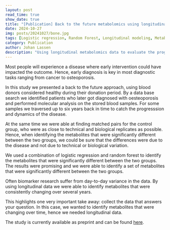 ```yaml
---
layout: post
read_time: true
show_date: true
title: "[Publication] Back to the future metabolomics using longitudinal modeling"
date: 2024-10-27
img: posts/20241027/bone.jpg
tags: [Logistic regression, Random Forest, Longitudinal modeling, Metabolomics, Osteoporosis]
category: Publication
author: Johan Lassen
description: "Using longitudinal metabolomics data to evaluate the progression of osteoporosis ahead of diagnoisis. Back to the future style."
---
```


Most people will experience a disease where early intervention could have impacted the outcome. Hence, early diagnosis is key in most diagnostic tasks ranging from cancer to osteoporosis. 

In this study we presented a back to the future approach, using blood donors considered healthy during their donation period. By a data base search we identified patients who later got diagnosed with oesteoporosis and performed molecular analysis on the stored blood samples. For some samples we traversed up to six years back in time to catch the progresssion and dynamics of the disease.

At the same time we were able at finding matched pairs for the control group, who were as close to technical and biological replicates as possible. Hence, when identifying the metabolites that were significantly different between the two groups, we could be sure that the differences were due to the disease and not due to technical or biological variation.

We used a combination of logistic regression and random forest to identify the metabolites that were significantly different between the two groups. The results were promising and we were able to identify a set of metabolites that were significantly different between the two groups.

Often biomarker research suffer from day-to-day variance in the data. By using longitudinal data we were able to identify metabolites that were consistently changing over several years. 

This highlights one very important take away: collect the data that answers your question. In this case, we wanted to identify metabolites that were changing over time, hence we needed longitudinal data.

The study is currently available as preprint and can be found [here](https://www.researchsquare.com/article/rs-4642034/v1).
